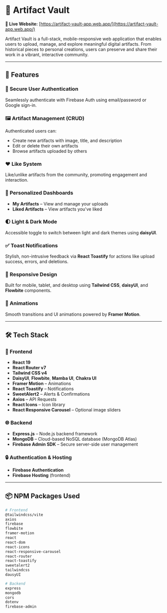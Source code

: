 # 🏺 Artifact Vault

**🔗 Live Website:** [https://artifact-vault-app.web.app/](https://artifact-vault-app.web.app/)

Artifact Vault is a full-stack, mobile-responsive web application that enables users to upload, manage, and explore meaningful digital artifacts. From historical pieces to personal creations, users can preserve and share their work in a vibrant, interactive community.

---

## 🌟 Features

### 🔐 Secure User Authentication
Seamlessly authenticate with Firebase Auth using email/password or Google sign-in.

### 🖼️ Artifact Management (CRUD)
Authenticated users can:
- Create new artifacts with image, title, and description
- Edit or delete their own artifacts
- Browse artifacts uploaded by others

### ❤️ Like System
Like/unlike artifacts from the community, promoting engagement and interaction.

### 📁 Personalized Dashboards
- **My Artifacts** – View and manage your uploads
- **Liked Artifacts** – View artifacts you've liked

### 🌓 Light & Dark Mode
Accessible toggle to switch between light and dark themes using **daisyUI**.

### ✅ Toast Notifications
Stylish, non-intrusive feedback via **React Toastify** for actions like upload success, errors, and deletions.

### 📱 Responsive Design
Built for mobile, tablet, and desktop using **Tailwind CSS**, **daisyUI**, and **Flowbite** components.

### 💫 Animations
Smooth transitions and UI animations powered by **Framer Motion**.

---

## 🛠 Tech Stack

### 🧩 Frontend
- **React 19**
- **React Router v7**
- **Tailwind CSS v4**
- **DaisyUI**, **Flowbite**, **Mamba UI**, **Chakra UI**
- **Framer Motion** – Animations
- **React Toastify** – Notifications
- **SweetAlert2** – Alerts & Confirmations
- **Axios** – API Requests
- **React Icons** – Icon library
- **React Responsive Carousel** – Optional image sliders

### 🌐 Backend
- **Express.js** – Node.js backend framework
- **MongoDB** – Cloud-based NoSQL database (MongoDB Atlas)
- **Firebase Admin SDK** – Secure server-side user management

### 🔒 Authentication & Hosting
- **Firebase Authentication**
- **Firebase Hosting** (frontend)

---

## 📦 NPM Packages Used

```bash
# Frontend
@tailwindcss/vite
axios
firebase
flowbite
framer-motion
react
react-dom
react-icons
react-responsive-carousel
react-router
react-toastify
sweetalert2
tailwindcss
dausyUI

# Backend
express
mongodb
cors
dotenv
firebase-admin
